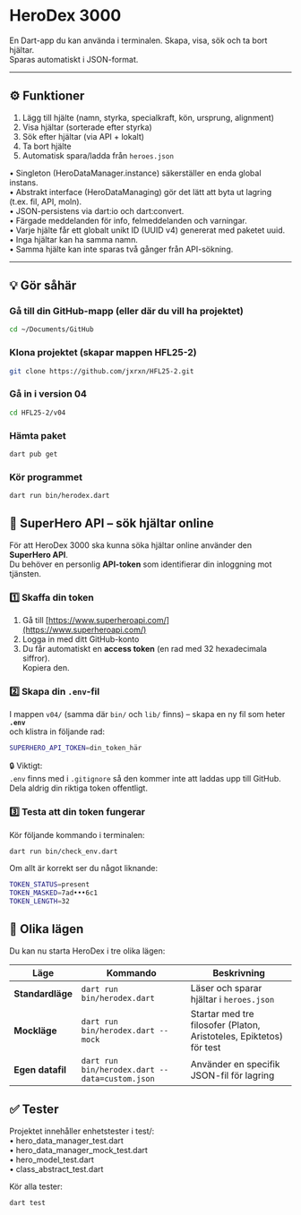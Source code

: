 # HeroDex 3000

En Dart-app du kan använda i terminalen. Skapa, visa, sök och ta bort hjältar.  
Sparas automatiskt i JSON-format.

---

## ⚙️ Funktioner
1. Lägg till hjälte (namn, styrka, specialkraft, kön, ursprung, alignment)
2. Visa hjältar (sorterade efter styrka)
3. Sök efter hjältar (via API + lokalt)
4. Ta bort hjälte
5. Automatisk spara/ladda från `heroes.json`

  •	 Singleton (HeroDataManager.instance) säkerställer en enda global instans.  
  •	 Abstrakt interface (HeroDataManaging) gör det lätt att byta ut lagring (t.ex. fil, API, moln).  
  •  JSON-persistens via dart:io och dart:convert.  
  •	 Färgade meddelanden för info, felmeddelanden och varningar.  
  •	 Varje hjälte får ett globalt unikt ID (UUID v4) genererat med paketet uuid.  
  •	 Inga hjältar kan ha samma namn.  
  •	 Samma hjälte kan inte sparas två gånger från API-sökning.

---

## 💡 Gör såhär

### Gå till din GitHub-mapp (eller där du vill ha projektet)
```bash
cd ~/Documents/GitHub
```

### Klona projektet (skapar mappen HFL25-2)
```bash
git clone https://github.com/jxrxn/HFL25-2.git
```

### Gå in i version 04
```bash
cd HFL25-2/v04
```

### Hämta paket
```bash
dart pub get
```

### Kör programmet
```bash
dart run bin/herodex.dart
```


## 🔑 SuperHero API – sök hjältar online

För att HeroDex 3000 ska kunna söka hjältar online använder den **SuperHero API**.  
Du behöver en personlig **API-token** som identifierar din inloggning mot tjänsten.

### 1️⃣ Skaffa din token
1. Gå till [https://www.superheroapi.com/](https://www.superheroapi.com/)
2. Logga in med ditt GitHub-konto
3. Du får automatiskt en **access token** (en rad med 32 hexadecimala siffror).  
   Kopiera den.

### 2️⃣ Skapa din `.env`-fil
I mappen `v04/` (samma där `bin/` och `lib/` finns) – skapa en ny fil som heter **`.env`**  
och klistra in följande rad:

```bash
SUPERHERO_API_TOKEN=din_token_här
```
🔒 Viktigt:  
`.env` finns med i `.gitignore` så den kommer inte att laddas upp till GitHub.  
Dela aldrig din riktiga token offentligt.

### 3️⃣ Testa att din token fungerar
Kör följande kommando i terminalen:
```bash
dart run bin/check_env.dart
```
Om allt är korrekt ser du något liknande:
```bash
TOKEN_STATUS=present
TOKEN_MASKED=7ad•••6c1
TOKEN_LENGTH=32
```

## 🧪 Olika lägen

Du kan nu starta HeroDex i tre olika lägen:

| Läge | Kommando | Beskrivning |
|------|-----------|-------------|
| **Standardläge** | `dart run bin/herodex.dart` | Läser och sparar hjältar i `heroes.json` |
| **Mockläge** | `dart run bin/herodex.dart --mock` | Startar med tre filosofer (Platon, Aristoteles, Epiktetos) för test |
| **Egen datafil** | `dart run bin/herodex.dart --data=custom.json` | Använder en specifik JSON-fil för lagring |


##  ✅ Tester

Projektet innehåller enhetstester i test/:  
	•	hero_data_manager_test.dart  
	•	hero_data_manager_mock_test.dart  
	•	hero_model_test.dart  
	•	class_abstract_test.dart  

Kör alla tester:
```bash
dart test
```
